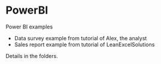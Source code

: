# PowerBI
Power BI examples
- Data survey example from tutorial of Alex, the analyst
- Sales report example from tutorial of LeanExcelSolutions

Details in the folders.
